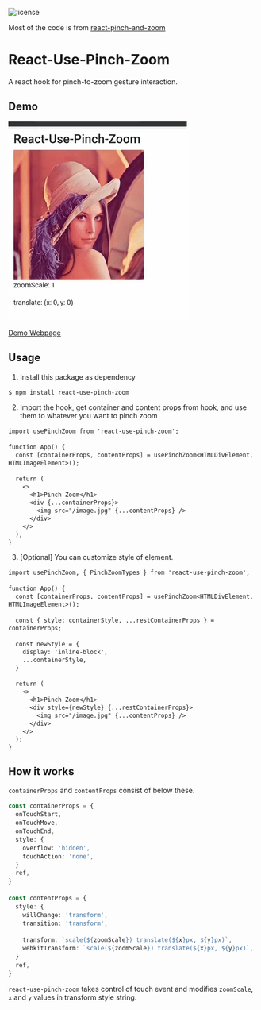 
![license](https://img.shields.io/github/license/mashape/apistatus.svg?style=flat-square)

Most of the code is from [react-pinch-and-zoom](https://github.com/conradlo/react-pinch-and-zoom)

# React-Use-Pinch-Zoom

A react hook for pinch-to-zoom gesture interaction.

## Demo

![Demo Webp](https://raw.githubusercontent.com/Noverish/react-use-pinch-zoom/master/static/demo.webp)

[Demo Webpage](https://noverish.github.io/react-use-pinch-zoom/)

## Usage

1. Install this package as dependency

```shell
$ npm install react-use-pinch-zoom
```

2. Import the hook, get container and content props from hook, and use them to whatever you want to pinch zoom

```tsx
import usePinchZoom from 'react-use-pinch-zoom';

function App() {
  const [containerProps, contentProps] = usePinchZoom<HTMLDivElement, HTMLImageElement>();

  return (
    <>
      <h1>Pinch Zoom</h1>
      <div {...containerProps}>
        <img src="/image.jpg" {...contentProps} />
      </div>
    </>
  );
}
```

3. [Optional] You can customize style of element.

```tsx
import usePinchZoom, { PinchZoomTypes } from 'react-use-pinch-zoom';

function App() {
  const [containerProps, contentProps] = usePinchZoom<HTMLDivElement, HTMLImageElement>();

  const { style: containerStyle, ...restContainerProps } = containerProps;

  const newStyle = {
    display: 'inline-block',
    ...containerStyle,
  }

  return (
    <>
      <h1>Pinch Zoom</h1>
      <div style={newStyle} {...restContainerProps}>
        <img src="/image.jpg" {...contentProps} />
      </div>
    </>
  );
}
```

## How it works

`containerProps` and `contentProps` consist of below these.

```typescript
const containerProps = {
  onTouchStart,
  onTouchMove,
  onTouchEnd,
  style: {
    overflow: 'hidden',
    touchAction: 'none',
  }
  ref,
}

const contentProps = {
  style: {
    willChange: 'transform',
    transition: 'transform',

    transform: `scale(${zoomScale}) translate(${x}px, ${y}px)`,
    webkitTransform: `scale(${zoomScale}) translate(${x}px, ${y}px)`,
  }
  ref,
}
```

`react-use-pinch-zoom` takes control of touch event and modifies `zoomScale`, `x` and `y` values in transform style string.
